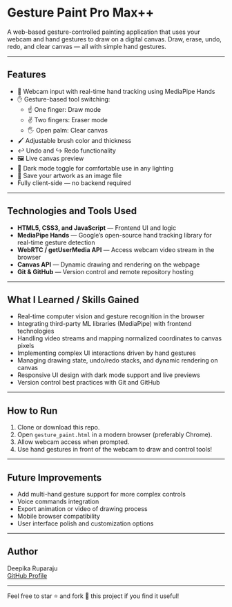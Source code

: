 # Gesture Paint Pro Max++

A web-based gesture-controlled painting application that uses your webcam and hand gestures to draw on a digital canvas. Draw, erase, undo, redo, and clear canvas — all with simple hand gestures.

---

## Features

- 🎥 Webcam input with real-time hand tracking using MediaPipe Hands
- ✋ Gesture-based tool switching:
  - ☝️ One finger: Draw mode
  - ✌️ Two fingers: Eraser mode
  - 🖐️ Open palm: Clear canvas
- 🖌️ Adjustable brush color and thickness
- ↩️ Undo and ↪️ Redo functionality
- 🖼️ Live canvas preview
- 🌙 Dark mode toggle for comfortable use in any lighting
- 💾 Save your artwork as an image file
- Fully client-side — no backend required

---

## Technologies and Tools Used

- **HTML5, CSS3, and JavaScript** — Frontend UI and logic
- **MediaPipe Hands** — Google’s open-source hand tracking library for real-time gesture detection
- **WebRTC / getUserMedia API** — Access webcam video stream in the browser
- **Canvas API** — Dynamic drawing and rendering on the webpage
- **Git & GitHub** — Version control and remote repository hosting

---

## What I Learned / Skills Gained

- Real-time computer vision and gesture recognition in the browser  
- Integrating third-party ML libraries (MediaPipe) with frontend technologies  
- Handling video streams and mapping normalized coordinates to canvas pixels  
- Implementing complex UI interactions driven by hand gestures  
- Managing drawing state, undo/redo stacks, and dynamic rendering on canvas  
- Responsive UI design with dark mode support and live previews  
- Version control best practices with Git and GitHub

---

## How to Run

1. Clone or download this repo.  
2. Open `gesture_paint.html` in a modern browser (preferably Chrome).  
3. Allow webcam access when prompted.  
4. Use hand gestures in front of the webcam to draw and control tools!

---

## Future Improvements

- Add multi-hand gesture support for more complex controls  
- Voice commands integration  
- Export animation or video of drawing process  
- Mobile browser compatibility  
- User interface polish and customization options

---

## Author

Deepika Ruparaju  
[GitHub Profile](https://github.com/deepikaruparaju)  

---

Feel free to star ⭐ and fork 🍴 this project if you find it useful!

